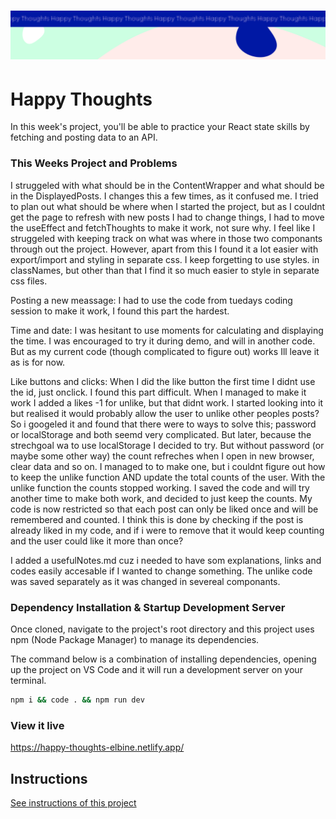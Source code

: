 <h1 align="center">
  <a href="">
    <img src="/src/assets/happy-thoughts.svg" alt="Project Banner Image">
  </a>
</h1>

# Happy Thoughts

In this week's project, you'll be able to practice your React state skills by fetching and posting data to an API.

### This Weeks Project and Problems

I struggeled with what should be in the ContentWrapper and what should be in the DisplayedPosts. I changes this a few times, as it confused me. I tried to plan out what should be where when I started the project, but as I couldnt get the page to refresh with new posts I had to change things, I had to move the  useEffect and fetchThoughts to make it work, not sure why. I feel like I struggeled with keeping track on what was where in those two componants through out the project.
However, apart from this I found it a lot easier with export/import and styling in separate css. I keep forgetting to use styles. in classNames, but other than that I find it so much easier to style in separate css files. 

Posting a new meassage: 
I had to use the code from tuedays coding session to make it work, I found this part the hardest.

Time and date: 
I was hesitant to use moments for calculating and displaying the time. I was encouraged to try it during demo, and will in another code. But as my current code (though complicated to figure out) works Ill leave it as is for now.

Like buttons and clicks:
When I did the like button the first time I didnt use the id, just onclick. I found this part difficult. When I managed to make it work I added a likes -1 for unlike, but that didnt work. I started looking into it but realised it would probably allow the user to unlike other peoples posts? So i googeled it and found that there were to ways to solve this; password or localStorage and both seemd very complicated. But later, because the strechgoal wa to use localStorage I decided to try. But without password (or maybe some other way) the count refreches when I open in new browser, clear data and so on. 
I managed to to make one, but i couldnt figure out how to keep the unlike function AND update the total counts of the user. With the unlike function the counts stopped working. I saved the code and will try another time to make both work, and decided to just keep the counts. My code is now restricted so that each post can only be liked once and will be remembered and counted. I think this is done by checking if the post is already liked in my code, and if i were to remove that it would keep counting and the user could like it more than once?

I added a usefulNotes.md cuz i needed to have som explanations, links and codes easily accesable if I wanted to change something. The unlike code was saved separately as it was changed in severeal componants.

### Dependency Installation & Startup Development Server

Once cloned, navigate to the project's root directory and this project uses npm (Node Package Manager) to manage its dependencies.

The command below is a combination of installing dependencies, opening up the project on VS Code and it will run a development server on your terminal.

```bash
npm i && code . && npm run dev
```

### View it live

https://happy-thoughts-elbine.netlify.app/

## Instructions

<a href="instructions.md">
   See instructions of this project
  </a>
